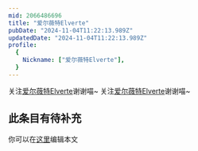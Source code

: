 ```yaml
---
mid: 2066486696
title: "爱尔薇特Elverte"
pubDate: "2024-11-04T11:22:13.989Z"
updatedDate: "2024-11-04T11:22:13.989Z"
profile:
  {
    Nickname: ["爱尔薇特Elverte"],
  }
---
```


关注[爱尔薇特Elverte](https://space.bilibili.com/2066486696)谢谢喵~ 关注[爱尔薇特Elverte](https://space.bilibili.com/2066486696)谢谢喵~

## 此条目有待补充
你可以在[这里](https://github.com/Yuhanawa/VTuber.ICU-Content/edit/master/v/爱尔薇特Elverte/index.md)编辑本文
